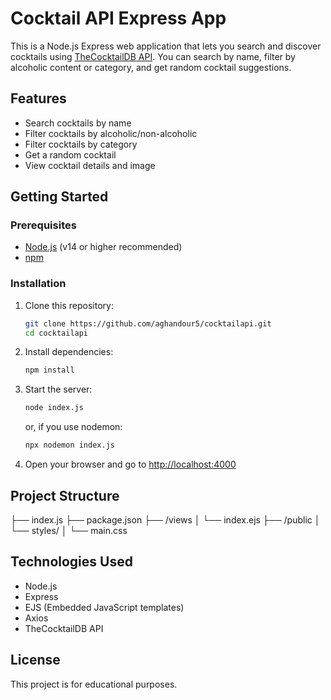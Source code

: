 # Cocktail API Express App

This is a Node.js Express web application that lets you search and discover cocktails using [TheCocktailDB API](https://www.thecocktaildb.com/). You can search by name, filter by alcoholic content or category, and get random cocktail suggestions.

## Features

- Search cocktails by name
- Filter cocktails by alcoholic/non-alcoholic
- Filter cocktails by category
- Get a random cocktail
- View cocktail details and image

## Getting Started

### Prerequisites

- [Node.js](https://nodejs.org/) (v14 or higher recommended)
- [npm](https://www.npmjs.com/)

### Installation

1. Clone this repository:
    ```sh
    git clone https://github.com/aghandour5/cocktailapi.git
    cd cocktailapi
    ```

2. Install dependencies:
    ```sh
    npm install
    ```

3. Start the server:
    ```sh
    node index.js
    ```
    or, if you use nodemon:
    ```sh
    npx nodemon index.js
    ```

4. Open your browser and go to [http://localhost:4000](http://localhost:4000)

## Project Structure
 ├── index.js ├── package.json ├── /views │ └── index.ejs ├── /public │ └── styles/ │ └── main.css

## Technologies Used

- Node.js
- Express
- EJS (Embedded JavaScript templates)
- Axios
- TheCocktailDB API

## License

This project is for educational purposes.
